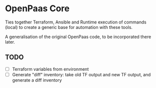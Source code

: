 # OpenPaas Core
Ties together Terraform, Ansible and Runtime execution of commands (local) to create a generic base for automation with these tools.

A generalisation of the original OpenPaas code, to be incorporated there later.


## TODO
- [ ] Terraform variables from environment
- [ ] Generate "diff" inventory: take old TF output and new TF output, and generate a diff inventory